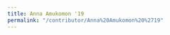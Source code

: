 ```yaml
---
title: Anna Amukomon '19
permalink: "/contributor/Anna%20Amukomon%20%2719"
---
```


<!--  

Escapes: https://www.w3schools.com/tags/ref_urlencode.ASP

    %2E for .
    %20 for space
    %27 for '

-->